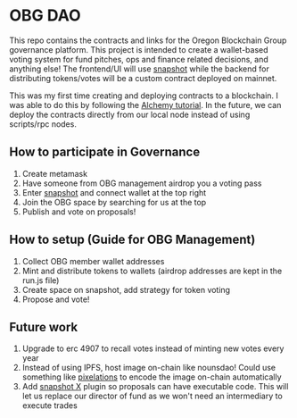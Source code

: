 # OBG DAO

This repo contains the contracts and links for the Oregon Blockchain Group governance platform. This project is intended to create a wallet-based voting system for fund pitches, ops and finance related decisions, and anything else! The frontend/UI will use [snapshot](https://snapshot.org/#/) while the backend for distributing tokens/votes will be a custom contract deployed on mainnet. 

This was my first time creating and deploying contracts to a blockchain. I was able to do this by following the [Alchemy tutorial](https://docs.alchemy.com/docs/how-to-create-an-nft). In the future, we can deploy the contracts directly from our local node instead of using scripts/rpc nodes. 

## How to participate in Governance
1. Create metamask
2. Have someone from OBG management airdrop you a voting pass
3. Enter [snapshot](https://snapshot.org/#/) and connect wallet at the top right
4. Join the OBG space by searching for us at the top
5. Publish and vote on proposals! 

## How to setup (Guide for OBG Management)
1. Collect OBG member wallet addresses
2. Mint and distribute tokens to wallets (airdrop addresses are kept in the run.js file)
3. Create space on snapshot, add strategy for token voting
4. Propose and vote!

## Future work
1. Upgrade to erc 4907 to recall votes instead of minting new votes every year
2. Instead of using IPFS, host image on-chain like nounsdao! Could use something like [pixelations](https://pixelations.xyz/) to encode the image on-chain automatically
3. Add [snapshot X](https://docs.snapshotx.xyz/) plugin so proposals can have executable code. This will let us replace our director of fund as we won't need an intermediary to execute trades 


